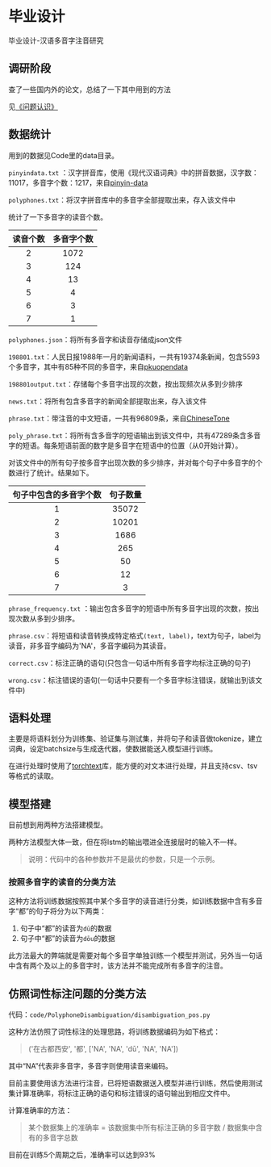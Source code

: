 # 毕业设计
毕业设计-汉语多音字注音研究
## 调研阶段

查了一些国内外的论文，总结了一下其中用到的方法

见[《问题认识》](https://github.com/hjzin/PolyphoneDisambiguation/blob/master/%E9%97%AE%E9%A2%98%E8%AE%A4%E8%AF%86.md)

## 数据统计

用到的数据见Code里的data目录。

`pinyindata.txt` ：汉字拼音库，使用《现代汉语词典》中的拼音数据，汉字数：11017，多音字个数：1217，来自[pinyin-data](https://github.com/mozillazg/pinyin-data)

`polyphones.txt`：将汉字拼音库中的多音字全部提取出来，存入该文件中

统计了一下多音字的读音个数。

| 读音个数 | 多音字个数 |
| :------: | :--------: |
|    2     |    1072    |
|    3     |    124     |
|    4     |     13     |
|    5     |     4      |
|    6     |     3      |
|    7     |     1      |

`polyphones.json`：将所有多音字和读音存储成json文件

`198801.txt`：人民日报1988年一月的新闻语料，一共有19374条新闻，包含5593个多音字，其中有85种不同的多音字，来自[pkuopendata](http://opendata.pku.edu.cn/dataset.xhtml?persistentId=doi:10.18170/DVN/SEYRX5)

`198801output.txt`：存储每个多音字出现的次数，按出现频次从多到少排序

`news.txt`：将所有包含多音字的新闻全部提取出来，存入该文件

`phrase.txt`：带注音的中文短语，一共有96809条，来自[ChineseTone](https://github.com/letiantian/ChineseTone)

`poly_phrase.txt`：将所有含多音字的短语输出到该文件中，共有47289条含多音字的短语。每条短语前面的数字是多音字在短语中的位置（从0开始计算）。

对该文件中的所有句子按多音字出现次数的多少排序，并对每个句子中多音字的个数进行了统计。结果如下。

| 句子中包含的多音字个数 | 句子数量 |
| :--------------------: | :------: |
|           1            |  35072   |
|           2            |  10201   |
|           3            |   1686   |
|           4            |   265    |
|           5            |    50    |
|           6            |    12    |
|           7            |    3     |

`phrase_frequency.txt` ：输出包含多音字的短语中所有多音字出现的次数，按出现次数从多到少排序。

`phrase.csv`：将短语和读音转换成特定格式`(text, label)`，text为句子，label为读音，非多音字编码为'NA'，多音字编码为其读音。

`correct.csv`：标注正确的语句(只包含一句话中所有多音字均标注正确的句子)

`wrong.csv`：标注错误的语句(一句话中只要有一个多音字标注错误，就输出到该文件中)

##  语料处理

主要是将语料划分为训练集、验证集与测试集，并将句子和读音做tokenize，建立词典，设定batchsize与生成迭代器，使数据能送入模型进行训练。

在进行处理时使用了[torchtext](https://github.com/pytorch/text)库，能方便的对文本进行处理，并且支持csv、tsv等格式的读取。

## 模型搭建

目前想到用两种方法搭建模型。

两种方法模型大体一致，但在将lstm的输出喂进全连接层时的输入不一样。

>  说明：代码中的各种参数并不是最优的参数，只是一个示例。

### 按照多音字的读音的分类方法

这种方法将训练数据按照其中某个多音字的读音进行分类，如训练数据中含有多音字“都”的句子将分为以下两类：

1. 句子中“都”的读音为`dū`的数据
2. 句子中“都”的读音为`dōu`的数据

此方法最大的弊端就是需要对每个多音字单独训练一个模型并测试，另外当一句话中含有两个及以上的多音字时，该方法并不能完成所有多音字的注音。

## 仿照词性标注问题的分类方法

代码：`code/PolyphoneDisambiguation/disambiguation_pos.py`

这种方法仿照了词性标注的处理思路，将训练数据编码为如下格式：

> ('在古都西安', '都', ['NA', 'NA', 'dū', 'NA', 'NA'])

其中“NA”代表非多音字，多音字则使用读音来编码。

目前主要使用该方法进行注音，已将短语数据送入模型并进行训练，然后使用测试集计算准确率，将标注正确的语句和标注错误的语句输出到相应文件中。

计算准确率的方法：

> 某个数据集上的准确率 = 该数据集中所有标注正确的多音字数 / 数据集中含有的多音字总数

目前在训练5个周期之后，准确率可以达到93%

